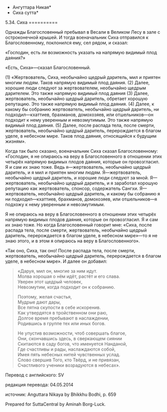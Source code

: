 * Ангуттара Никая*
* Сиха сутта*

5\.34\. Сиха
\=\=\=\=\=\=\=\=\=\=

Однажды Благословенный пребывал в Весали в Великом Лесу в зале с остроконечной крышей\. И тогда военачальник Сиха отправился к Благословенному, поклонился ему, сел рядом, и сказал:

«Господин, есть ли возможность указать на напрямую видимый плод даяния?»

«Есть, Сиха»—сказал Благословенный\.

\(1\) «Жертвователь, Сиха, необычайно щедрый даритель, мил и приятен многим людям\. Таков напрямую видимый плод даяния\. \(2\) Далее, хорошие люди следуют за жертвователем, необычайно щедрым дарителем\. Это также напрямую видимый плод даяния \(3\) Далее, жертвователь, необычайно щедрый даритель, обретает хорошую репутацию\. Это также напрямую видимый плод даяния\. \(4\) Далее, к какому бы собранию жертвователь, необычайно щедрый даритель, ни подходил—кхаттиев, брахманов, домохозяев, или отшельников—он подходит к нему уверенным и невозмутимым\. Это также напрямую видимый плод даяния\. \(5\) Далее, после распада тела, после смерти, жертвователь, необычайно щедрый даритель, перерождается в благом уделе, в небесном мире\. Таков плод даяния, относящийся к будущим жизням»\.

Когда так было сказано, военачальник Сиха сказал Благословенному: «Господин, я не опираюсь на веру в Благословенного в отношении этих четырёх напрямую видимых плодов даяния, которые он провозгласил\. Я и сам их знаю тоже\. Ведь я—жертвователь, необычайно щедрый даритель, и я мил и приятен многим людям\. Я—жертвователь, необычайно щедрый даритель, и хорошие люди следуют за мной\. Я—жертвователь, необычайно щедрый даритель, и я заработал хорошую репутацию как жертвователь, спонсор, содержатель Сангхи\. Я—жертвователь, необычайно щедрый даритель, и какому бы собранию я ни подходил—кхаттиев, брахманов, домохозяев, или отшельников—я подхожу к нему уверенным и невозмутимым\.

Я не опираюсь на веру в Благословенного в отношении этих четырёх напрямую видимых плодов даяния, которые он провозгласил\. Я и сам их знаю тоже\. Но когда Благословенный говорит мне: «Сиха, после распада тела, после смерти, жертвователь, необычайно щедрый даритель, перерождается в благом уделе, в небесном мире»—то я не знаю этого, и в этом я опираюсь на веру в Благословенного»\.

«Так оно, Сиха, так оно\! После распада тела, после смерти, жертвователь, необычайно щедрый даритель, перерождается в благом уделе, в небесном мире»\. И далее он добавил:

> «Даруя, мил он, многие за ним идут\.  
> Молва хорошая о нём идёт, растёт и его слава\.  
> Уверен этот щедрый человек,  
> Невозмутим, когда подходит он к собранию\.  
>   
> Поэтому, желая счастья,  
> Мудрые дают дары,  
> Все пятна скупости в себе искоренив\.  
> Как утвердятся в тройственном они раю,  
> Долгое время пребывают в наслаждении,  
> Родившись в группе тех или иных богов\.  
>   
> Не упустив возможности, чтоб совершать благое,  
> Они, скончавшись здесь, в сверкающем сиянии  
> Скитаются в саду богов, что именуется Нанданой,  
> Где счастливы и рады, наслаждаются собой,  
> Имея пять небесных нитей чувственных услад\.  
> Слово свершив Того, кто Твёрд, и не привязан,  
> Счастливого ученики возрадуются в небесах»\.

Перевод с английского: SV

редакция перевода: 04\.05\.2014

источник: Anguttara Nikaya by Bhikkhu Bodhi, p\. 659

Prepared for SuttaCentral by Aminah Borg\-Luck\.